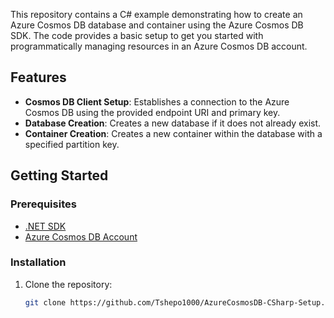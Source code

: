 This repository contains a C# example demonstrating how to create an Azure Cosmos DB database and container using the Azure Cosmos DB SDK. The code provides a basic setup to get you started with programmatically managing resources in an Azure Cosmos DB account.

## Features

- **Cosmos DB Client Setup**: Establishes a connection to the Azure Cosmos DB using the provided endpoint URI and primary key.
- **Database Creation**: Creates a new database if it does not already exist.
- **Container Creation**: Creates a new container within the database with a specified partition key.

## Getting Started

### Prerequisites

- [.NET SDK](https://dotnet.microsoft.com/download)
- [Azure Cosmos DB Account](https://azure.microsoft.com/en-us/services/cosmos-db/)

### Installation

1. Clone the repository:
   ```bash
   git clone https://github.com/Tshepo1000/AzureCosmosDB-CSharp-Setup.git
